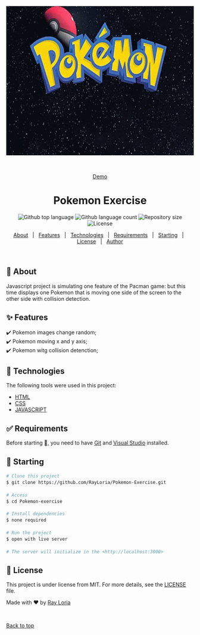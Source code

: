 <div align="center" id="top"> 
  <img src="./img/pokemon-logo.gif" width="900" height="400" alt="PacMen Exercise" />

&#xa0;

<a href="https://pacmenexercise.netlify.app">Demo</a>

</div>

<h1 align="center">Pokemon Exercise</h1>

<p align="center">
  <img alt="Github top language" src="https://img.shields.io/github/languages/top/RayLoria/pacmen-exercise?color=56BEB8">

  <img alt="Github language count" src="https://img.shields.io/github/languages/count/RayLoria/pacmen-exercise?color=56BEB8">

  <img alt="Repository size" src="https://img.shields.io/github/repo-size/RayLoria/pacmen-exercise?color=56BEB8">

  <img alt="License" src="https://img.shields.io/github/license/RayLoria/pacmen-exercise?color=56BEB8">

  <!-- <img alt="Github issues" src="https://img.shields.io/github/issues/{{YOUR_GITHUB_USERNAME}}/pacmen-exercise?color=56BEB8" /> -->

  <!-- <img alt="Github forks" src="https://img.shields.io/github/forks/{{YOUR_GITHUB_USERNAME}}/pacmen-exercise?color=56BEB8" /> -->

  <!-- <img alt="Github stars" src="https://img.shields.io/github/stars/{{YOUR_GITHUB_USERNAME}}/pacmen-exercise?color=56BEB8" /> -->
</p>

<!-- Status -->

<!-- <h4 align="center">
	🚧  PacMen Exercise 🚀 Under construction...  🚧
</h4>

<hr> -->

<p align="center">
  <a href="#dart-about">About</a> &#xa0; | &#xa0; 
  <a href="#sparkles-features">Features</a> &#xa0; | &#xa0;
  <a href="#rocket-technologies">Technologies</a> &#xa0; | &#xa0;
  <a href="#white_check_mark-requirements">Requirements</a> &#xa0; | &#xa0;
  <a href="#checkered_flag-starting">Starting</a> &#xa0; | &#xa0;
  <a href="#memo-license">License</a> &#xa0; | &#xa0;
  <a href="https://github.com/RayLoria/" target="_blank">Author</a>
</p>

<br>

## :dart: About

Javascript project is simulating one feature of the Pacman game: but this time displays one Pokemon that is moving one side of the screen to the other side with collision detection.

## :sparkles: Features

:heavy_check_mark: Pokemon images change random;\
:heavy_check_mark: Pokemon moving x and y axis;\
:heavy_check_mark: Pokemon witg collision detenction;

## :rocket: Technologies

The following tools were used in this project:

- [HTML](https://www.w3schools.com/html/)
- [CSS](https://www.w3schools.com/css/)
- [JAVASCRIPT](https://www.w3schools.com/js/)

## :white_check_mark: Requirements

Before starting :checkered_flag:, you need to have [Git](https://git-scm.com) and [Visual Studio](https://code.visualstudio.com/) installed.

## :checkered_flag: Starting

```bash
# Clone this project
$ git clone https://github.com/RayLoria/Pokemon-Exercise.git

# Access
$ cd Pokemon-exercise

# Install dependencies
$ none required

# Run the project
$ open with live server

# The server will initialize in the <http://localhost:3000>
```

## :memo: License

This project is under license from MIT. For more details, see the [LICENSE](LICENSE.md) file.

Made with :heart: by <a href="https://github.com/RayLoria/" target="_blank">Ray Loria</a>

&#xa0;

<a href="#top">Back to top</a>
